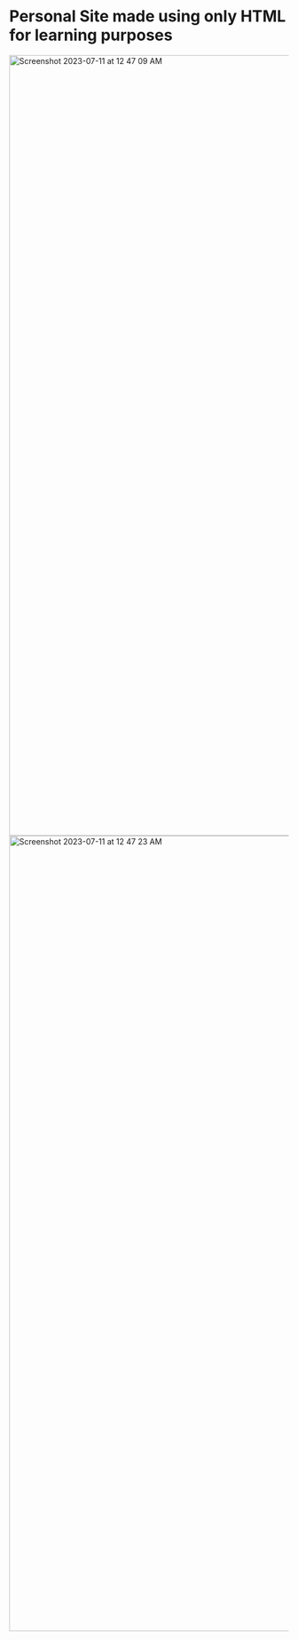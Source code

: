 # Personal Site made using only HTML for learning purposes




<img width="1405" alt="Screenshot 2023-07-11 at 12 47 09 AM" src="https://github.com/aimen-moten/personal-site-html/assets/115741361/2a084ba1-347f-46a8-bb0a-1d5ca20de21e">
<img width="1432" alt="Screenshot 2023-07-11 at 12 47 23 AM" src="https://github.com/aimen-moten/personal-site-html/assets/115741361/5cd5f4c8-5f0c-44e5-b08d-fb3df158fe62">
